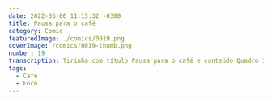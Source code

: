 ```yaml
---
date: 2022-05-06 11:15:32 -0300
title: Pausa para o café
category: Comic
featuredImage: ./comics/0019.png
coverImage: /comics/0019-thumb.png
number: 19
transcription: Tirinha com título Pausa para o café e conteúdo Quadro 1. Afonso e Msone conversando na cafeteria Afonso fala "Preciso falar com você sobre o projeto...". Quadro 2. Msone fala "Estou na pausa do café logo depois volto para a mesa e conversamos". Quadro 3. Afonso fala "Se você respondesse minhas mensagens de lá, não estava te procurando aqui".
tags:
  - Café
  - Foco
---
```

